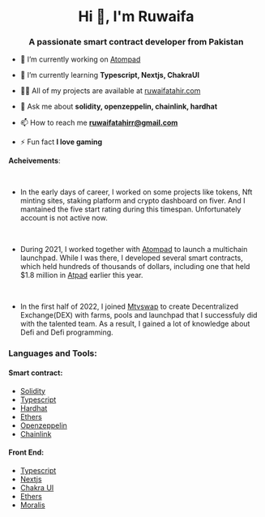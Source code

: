 <h1 align="center">Hi 👋, I'm Ruwaifa</h1>
<h3 align="center">A passionate smart contract developer from Pakistan</h3>

- 🔭 I’m currently working on [Atompad](https://www.atompad.io/)

- 🌱 I’m currently learning **Typescript, Nextjs, ChakraUI**

- 👨‍💻 All of my projects are available at [ruwaifatahir.com](ruwaifatahir.com)

- 💬 Ask me about **solidity, openzeppelin, chainlink, hardhat**

- 📫 How to reach me **ruwaifatahirr@gmail.com**

- ⚡ Fun fact **I love gaming**

<p align="left">

  **Acheivements**: 
  
  <br>
 
  - In the early days of career, I worked on some projects like tokens, Nft minting sites, staking platform and crypto dashboard on fiver. And I mantained the five start rating during this timespan. Unfortunately account is not active now.
  
  <br>
  
  - During 2021, I worked together with [Atompad](https://www.atompad.io/) to launch a multichain launchpad. While I was there, I developed several smart contracts, which held hundreds of thousands of dollars, including one that held $1.8 million in [Atpad](https://coinmarketcap.com/currencies/atompad/) earlier this year.
  
  <br>
  
  - In the first half of 2022, I joined [Mtvswap](https://www.mtvswap.finance/pools) to create Decentralized Exchange(DEX) with farms, pools and launchpad that I successfuly did with the talented team. As a result, I gained a lot of knowledge about Defi and Defi programming. 
</p>



<h3 align="left">Languages and Tools:</h3>

<h4 align="left">Smart contract:</h4>

- [Solidity](https://docs.soliditylang.org/en/v0.8.17/)
- [Typescript](https://www.typescriptlang.org/docs/)
- [Hardhat](https://hardhat.org/)
- [Ethers](https://docs.ethers.io/v5/)
- [Openzeppelin](https://www.openzeppelin.com/)
- [Chainlink](https://chain.link/)

<h4 align="left">Front End:</h4>

- [Typescript](https://www.typescriptlang.org/docs/)
- [Nextjs](https://nextjs.org/)
- [Chakra UI](https://chakra-ui.com/)
- [Ethers](https://docs.ethers.io/v5/)
- [Moralis](https://moralis.io/)

